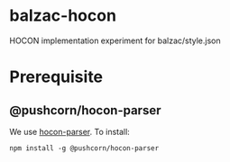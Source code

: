 # balzac-hocon
HOCON implementation experiment for balzac/style.json

# Prerequisite
## @pushcorn/hocon-parser
We use [hocon-parser](https://github.com/josephtzeng/hocon-parser). To install:
```console
npm install -g @pushcorn/hocon-parser
```
